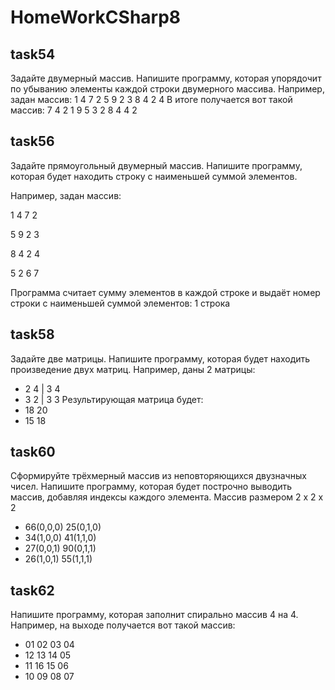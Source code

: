 # HomeWorkCSharp8
## task54
Задайте двумерный массив. Напишите программу, которая упорядочит по убыванию элементы каждой строки двумерного массива.
Например, задан массив:
1 4 7 2
5 9 2 3
8 4 2 4
В итоге получается вот такой массив:
7 4 2 1
9 5 3 2
8 4 4 2

## task56
Задайте прямоугольный двумерный массив. Напишите программу, которая будет находить строку с наименьшей суммой элементов.

Например, задан массив:

1 4 7 2

5 9 2 3

8 4 2 4

5 2 6 7

Программа считает сумму элементов в каждой строке и выдаёт номер строки с наименьшей суммой элементов: 1 строка

## task58
Задайте две матрицы. Напишите программу, которая будет находить произведение двух матриц.
Например, даны 2 матрицы:
* 2 4 | 3 4
* 3 2 | 3 3
Результирующая матрица будет:
* 18 20
* 15 18

## task60
Сформируйте трёхмерный массив из неповторяющихся двузначных чисел. Напишите программу, которая будет построчно выводить массив, добавляя индексы каждого элемента.
Массив размером 2 x 2 x 2
* 66(0,0,0) 25(0,1,0)
* 34(1,0,0) 41(1,1,0)
* 27(0,0,1) 90(0,1,1)
* 26(1,0,1) 55(1,1,1)

## task62
Напишите программу, которая заполнит спирально массив 4 на 4.
Например, на выходе получается вот такой массив:
* 01 02 03 04
* 12 13 14 05
* 11 16 15 06
* 10 09 08 07